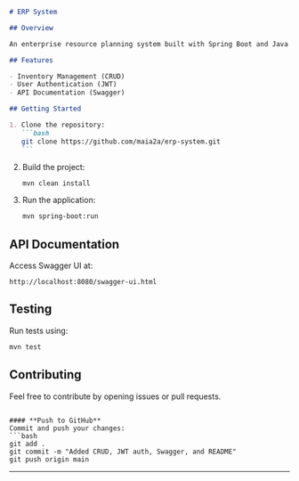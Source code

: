 ````markdown
# ERP System

## Overview

An enterprise resource planning system built with Spring Boot and Java 17.

## Features

- Inventory Management (CRUD)
- User Authentication (JWT)
- API Documentation (Swagger)

## Getting Started

1. Clone the repository:
   ```bash
   git clone https://github.com/maia2a/erp-system.git
   ```
````

2. Build the project:
   ```bash
   mvn clean install
   ```
3. Run the application:
   ```bash
   mvn spring-boot:run
   ```

## API Documentation

Access Swagger UI at:

```
http://localhost:8080/swagger-ui.html
```

## Testing

Run tests using:

```bash
mvn test
```

## Contributing

Feel free to contribute by opening issues or pull requests.

````

#### **Push to GitHub**
Commit and push your changes:
```bash
git add .
git commit -m "Added CRUD, JWT auth, Swagger, and README"
git push origin main
````

---

